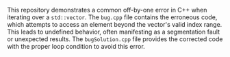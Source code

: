 This repository demonstrates a common off-by-one error in C++ when iterating over a `std::vector`. The `bug.cpp` file contains the erroneous code, which attempts to access an element beyond the vector's valid index range. This leads to undefined behavior, often manifesting as a segmentation fault or unexpected results. The `bugSolution.cpp` file provides the corrected code with the proper loop condition to avoid this error.